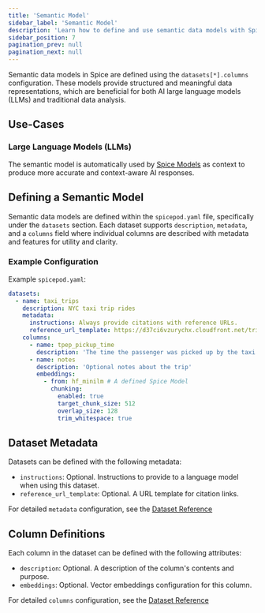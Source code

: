 ```yaml
---
title: 'Semantic Model'
sidebar_label: 'Semantic Model'
description: 'Learn how to define and use semantic data models with Spice.'
sidebar_position: 7
pagination_prev: null
pagination_next: null
---
```


Semantic data models in Spice are defined using the `datasets[*].columns` configuration. These models provide structured and meaningful data representations, which are beneficial for both AI large language models (LLMs) and traditional data analysis.

## Use-Cases

### Large Language Models (LLMs)

The semantic model is automatically used by [Spice Models](/reference/spicepod/models.md) as context to produce more accurate and context-aware AI responses.

## Defining a Semantic Model

Semantic data models are defined within the `spicepod.yaml` file, specifically under the `datasets` section. Each dataset supports `description`, `metadata`, and a `columns` field where individual columns are described with metadata and features for utility and clarity.

### Example Configuration

Example `spicepod.yaml`:

```yaml
datasets:
  - name: taxi_trips
    description: NYC taxi trip rides
    metadata:
      instructions: Always provide citations with reference URLs.
      reference_url_template: https://d37ci6vzurychx.cloudfront.net/trip-data/yellow_tripdata_<YYYY-MM>.parquet
    columns:
      - name: tpep_pickup_time
        description: 'The time the passenger was picked up by the taxi'
      - name: notes
        description: 'Optional notes about the trip'
        embeddings:
          - from: hf_minilm # A defined Spice Model
            chunking:
              enabled: true
              target_chunk_size: 512
              overlap_size: 128
              trim_whitespace: true
```

## Dataset Metadata

Datasets can be defined with the following metadata:

- `instructions`: Optional. Instructions to provide to a language model when using this dataset.
- `reference_url_template`: Optional. A URL template for citation links.

For detailed `metadata` configuration, see the [Dataset Reference](/reference/spicepod/datasets.md#metadata)

## Column Definitions

Each column in the dataset can be defined with the following attributes:

- `description`: Optional. A description of the column's contents and purpose.
- `embeddings`: Optional. Vector embeddings configuration for this column.

For detailed `columns` configuration, see the [Dataset Reference](/reference/spicepod/datasets.md#columns)
